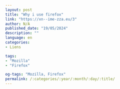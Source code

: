 ```yaml
---
layout: post
title: "Why i use firefox"
link: "https://xn--ime-zza.eu/3"
author: N/A
published_date: "19/05/2024"
description: ""
language: en
categories:
- Liens

tags:
- "Mozilla"
- "Firefox"

og-tags: "Mozilla, Firefox"
permalink: /:categories/:year/:month/:day/:title/
---
```

